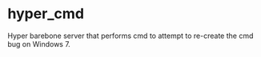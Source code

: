 # hyper_cmd
Hyper barebone server that performs cmd to attempt to re-create the cmd bug on Windows 7.
